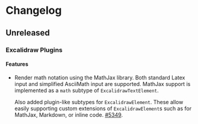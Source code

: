 # Changelog

<!--
Guidelines for changelog:
The change should be grouped under one of the below section and must contain PR link.
- Features: For new features.
- Fixes: For bug fixes.
- Chore: Changes for non src files example package.json.
- Refactor: For any refactoring.

Please add the latest change on the top under the correct section.
-->

## Unreleased

### Excalidraw Plugins

#### Features

- Render math notation using the MathJax library. Both standard Latex input and simplified AsciiMath input are supported. MathJax support is implemented as a `math` subtype of `ExcalidrawTextElement`.

  Also added plugin-like subtypes for `ExcalidrawElement`. These allow easily supporting custom extensions of `ExcalidrawElement`s such as for MathJax, Markdown, or inline code. [#5349](https://github.com/excalidraw/excalidraw/pull/5349).
